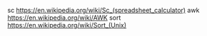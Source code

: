 sc https://en.wikipedia.org/wiki/Sc_(spreadsheet_calculator)
awk https://en.wikipedia.org/wiki/AWK
sort https://en.wikipedia.org/wiki/Sort_(Unix)
